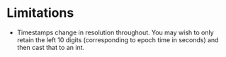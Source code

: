 # Limitations
- Timestamps change in resolution throughout. You may wish to only retain the left 10 digits (corresponding to epoch time in seconds) and then cast that to an int.
